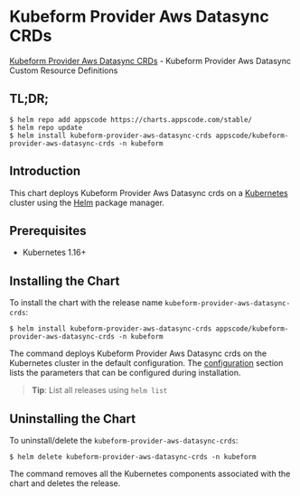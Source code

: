 # Kubeform Provider Aws Datasync CRDs

[Kubeform Provider Aws Datasync CRDs](https://github.com/kubeform) - Kubeform Provider Aws Datasync Custom Resource Definitions

## TL;DR;

```console
$ helm repo add appscode https://charts.appscode.com/stable/
$ helm repo update
$ helm install kubeform-provider-aws-datasync-crds appscode/kubeform-provider-aws-datasync-crds -n kubeform
```

## Introduction

This chart deploys Kubeform Provider Aws Datasync crds on a [Kubernetes](http://kubernetes.io) cluster using the [Helm](https://helm.sh) package manager.

## Prerequisites

- Kubernetes 1.16+

## Installing the Chart

To install the chart with the release name `kubeform-provider-aws-datasync-crds`:

```console
$ helm install kubeform-provider-aws-datasync-crds appscode/kubeform-provider-aws-datasync-crds -n kubeform
```

The command deploys Kubeform Provider Aws Datasync crds on the Kubernetes cluster in the default configuration. The [configuration](#configuration) section lists the parameters that can be configured during installation.

> **Tip**: List all releases using `helm list`

## Uninstalling the Chart

To uninstall/delete the `kubeform-provider-aws-datasync-crds`:

```console
$ helm delete kubeform-provider-aws-datasync-crds -n kubeform
```

The command removes all the Kubernetes components associated with the chart and deletes the release.


